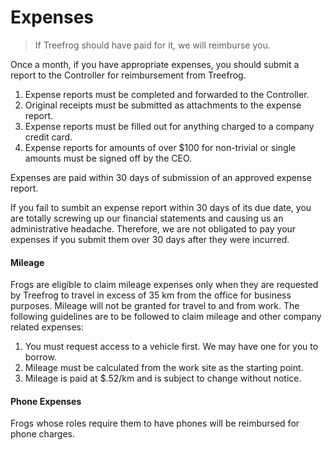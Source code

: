 # Expenses

> If Treefrog should have paid for it, we will reimburse you.

Once a month, if you have appropriate expenses, you should submit a report to the Controller for reimbursement from Treefrog.

1. Expense reports must be completed and forwarded to the Controller.
2. Original receipts must be submitted as attachments to the expense report.
3. Expense reports must be filled out for anything charged to a company credit card.
4. Expense reports for amounts of over $100 for non-trivial or single amounts must be signed off by the CEO.

Expenses are paid within 30 days of submission of an approved expense report.

If you fail to sumbit an expense report within 30 days of its due date, you are totally screwing up our financial statements and causing us an administrative headache. Therefore, we are not obligated to pay your expenses if you submit them over 30 days after they were incurred.

#### Mileage

Frogs are eligible to claim mileage expenses only when they are requested by Treefrog to travel in excess of 35 km from the office for business purposes. Mileage will not be granted for travel to and from work. The following guidelines are to be followed to claim mileage and other company related expenses:

1. You must request access to a vehicle first. We may have one for you to borrow.
2. Mileage must be calculated from the work site as the starting point.
3. Mileage is paid at $.52/km and is subject to change without notice.

#### Phone Expenses

Frogs whose roles require them to have phones will be reimbursed for phone charges.

